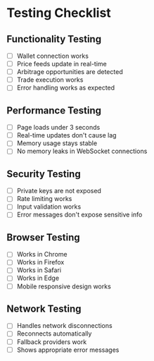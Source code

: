 # Testing Checklist

## Functionality Testing
- [ ] Wallet connection works
- [ ] Price feeds update in real-time
- [ ] Arbitrage opportunities are detected
- [ ] Trade execution works
- [ ] Error handling works as expected

## Performance Testing
- [ ] Page loads under 3 seconds
- [ ] Real-time updates don't cause lag
- [ ] Memory usage stays stable
- [ ] No memory leaks in WebSocket connections

## Security Testing
- [ ] Private keys are not exposed
- [ ] Rate limiting works
- [ ] Input validation works
- [ ] Error messages don't expose sensitive info

## Browser Testing
- [ ] Works in Chrome
- [ ] Works in Firefox
- [ ] Works in Safari
- [ ] Works in Edge
- [ ] Mobile responsive design works

## Network Testing
- [ ] Handles network disconnections
- [ ] Reconnects automatically
- [ ] Fallback providers work
- [ ] Shows appropriate error messages 